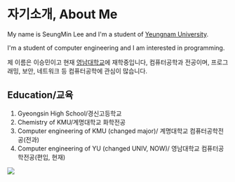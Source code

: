 <!DOCTYPE html>
 <html lang="en">
     <head>
         <meta charset="utf-8">
     </head> 
     <body>
         <h1>자기소개, About Me</h1>
         <p>My name is SeungMin Lee and I'm a student of <a href="https://www.yu.ac.kr/">Yeungnam University</a>.</p>
         <p>I'm a student of computer engineering and I am interested in programming.</p>
         <p>제 이름은 이승민이고 현재 <a href="https://www.yu.ac.kr/">영남대학교</a>에 재학중입니다, 컴퓨터공학과 전공이며, 프로그래밍, 보안, 네트워크 등 컴퓨터공학에 관심이 많습니다.</p>
         <h2>Education/교육</h2>
         <ol>
             <li>Gyeongsin High School/경신고등학교</li>
             <li>Chemistry of KMU/계명대학교 화학전공</li>
             <li>Computer engineering of KMU (changed major)/ 계명대학교 컴퓨터공학전공(전과)</li>
             <li>Computer engineering of YU (changed UNIV, NOW)/ 영남대학교 컴퓨터공학전공(편입, 현재)</li>
         </ol>
   <img src="https://github-readme-stats.vercel.app/api/top-langs/?username=Seungminnni&layout=compact"><br><br>
   </body>
 </html>
